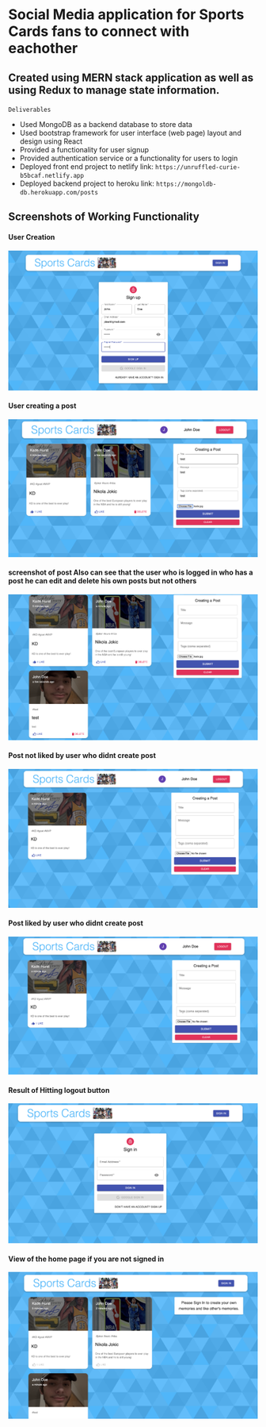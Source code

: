 # Social Media application for Sports Cards fans to connect with eachother

## Created using MERN stack application as well as using Redux to manage state information. 

` Deliverables ` 

- Used MongoDB as a backend database to store data
- Used bootstrap framework for user interface (web page) layout and design using React
- Provided a functionality for user signup
- Provided authentication service or a functionality for users to login
- Deployed front end project to netlify link: ```https://unruffled-curie-b5bcaf.netlify.app ```
- Deployed backend project to heroku link: ```https://mongoldb-db.herokuapp.com/posts```

## Screenshots of Working Functionality 

####  User Creation

![Working  Creation](/screenshots/creatuser.png)

#### User creating a post 

![Working NewPost](/screenshots/createnewpost.png)

#### screenshot of post Also can see that the user who is logged in who has a post he can edit and delete his own posts but not others

![Working Newpost Creation](/screenshots/newpost.png)

#### Post not liked by user who didnt create post

![Working Like](/screenshots/otheruserpostnlike.png)

#### Post liked by user who didnt create post 

![Working Like](/screenshots/otheruserpostlike.png)

#### Result of Hitting logout button

![Working Logout](/screenshots/logout.png)

#### View of the home page if you are not signed in

![Working View](/screenshots/notlogin.png)
